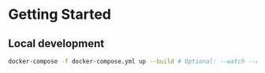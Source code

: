 # Getting Started

## Local development

```bash
docker-compose -f docker-compose.yml up --build # Optional: --watch --remove-orphans
```
